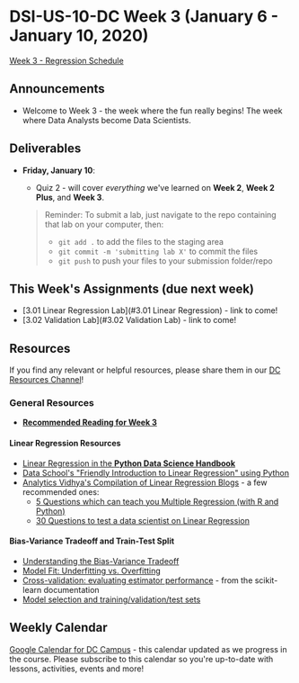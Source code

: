 # DSI-US-10-DC Week 3 (January 6 - January 10, 2020)
[Week 3 - Regression Schedule](https://git.generalassemb.ly/DSI-US-10/course-info#week-3---regression-january-6---january-10)

## Announcements
- Welcome to Week 3 - the week where the fun really begins! The week where Data Analysts become Data Scientists.

## Deliverables

- **Friday, January 10**:
    -   Quiz 2 - will cover *everything* we've learned on **Week 2**, **Week 2 Plus**, and **Week 3**.


    > Reminder: To submit a lab, just navigate to the repo containing that lab on your computer, then:
    >
    > -   `git add .` to add the files to the staging area
    > -   `git commit -m 'submitting lab X'` to commit the files
    > -   `git push` to push your files to your submission folder/repo

## This Week's Assignments (due next week)

-   [3.01 Linear Regression Lab](#3.01 Linear Regression) - link to come!
-   [3.02 Validation Lab](#3.02 Validation Lab) - link to come!

## Resources

If you find any relevant or helpful resources, please share them in our [DC Resources Channel](https://app.slack.com/client/T0351JZQ0/CQME38U82)!

### General Resources

- **[Recommended Reading for Week 3](https://git.generalassemb.ly/DSI-US-10/dsi-weekly/blob/master/03-regression/prep-and-reading.md#optional-prework)**

#### Linear Regression Resources

- [Linear Regression in the **Python Data Science Handbook**](https://jakevdp.github.io/PythonDataScienceHandbook/05.06-linear-regression.html)
- [Data School's "Friendly Introduction to Linear Regression" using Python](http://www.dataschool.io/linear-regression-in-python/)
- [Analytics Vidhya's Compilation of Linear Regression Blogs](https://www.analyticsvidhya.com/blog/tag/linear-regression/) - a few recommended ones:
  - [5 Questions which can teach you Multiple Regression (with R and Python)](https://www.analyticsvidhya.com/blog/2015/10/regression-python-beginners/)
  - [30 Questions to test a data scientist on Linear Regression](https://www.analyticsvidhya.com/blog/2017/07/30-questions-to-test-a-data-scientist-on-linear-regression/)

#### Bias-Variance Tradeoff and Train-Test Split
- [Understanding the Bias-Variance Tradeoff](http://scott.fortmann-roe.com/docs/BiasVariance.html)
- [Model Fit: Underfitting vs. Overfitting](https://docs.aws.amazon.com/machine-learning/latest/dg/model-fit-underfitting-vs-overfitting.html)
- [Cross-validation: evaluating estimator performance](https://scikit-learn.org/stable/modules/cross_validation.html#cross-validation) - from the scikit-learn documentation
- [Model selection and training/validation/test sets](https://www.youtube.com/watch?v=MyBSkmUeIEs)

## Weekly Calendar
[Google Calendar for DC Campus](https://calendar.google.com/calendar?cid=Z2VuZXJhbGFzc2VtYi5seV9jbGFzc3Jvb21jNjIzY2NhNkBncm91cC5jYWxlbmRhci5nb29nbGUuY29t) - this calendar updated as we progress in the course. Please subscribe to this calendar so you're up-to-date with lessons, activities, events and more!
